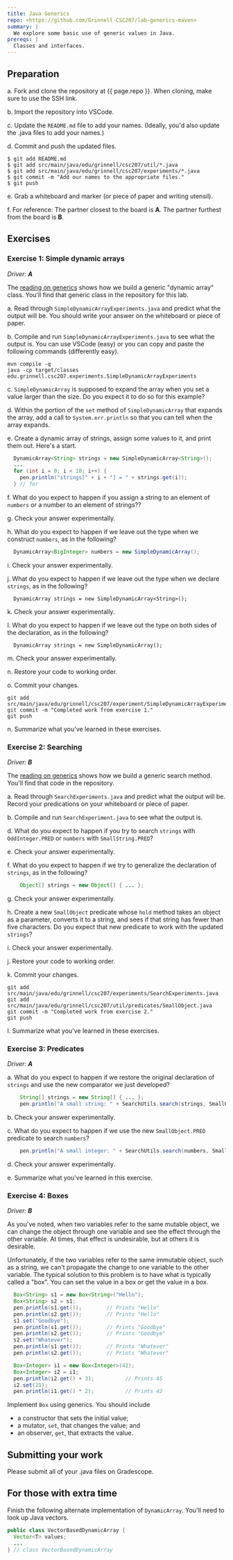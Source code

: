 ```yaml
---
title: Java Generics
repo: <https://github.com/Grinnell-CSC207/lab-generics-maven>
summary: |
  We explore some basic use of generic values in Java.
prereqs: |
  Classes and interfaces.
---
```


Preparation
-----------

a. Fork and clone the repository at {{ page.repo }}. When cloning, make sure to use the SSH link.

b. Import the repository into VSCode.

c. Update the `README.md` file to add your names. (Ideally, you'd also update 
the .java files to add your names.)

d. Commit and push the updated files.

```
$ git add README.md
$ git add src/main/java/edu/grinnell/csc207/util/*.java
$ git add src/main/java/edu/grinnell/csc207/experiments/*.java
$ git commit -m "Add our names to the appropriate files."
$ git push
```

e. Grab a whiteboard and marker (or piece of paper and writing utensil).

f. For reference: The partner closest to the board is **A**. The partner furthest from the board is **B**.

Exercises
---------

### Exercise 1: Simple dynamic arrays

_Driver: **A**_

The [reading on generics](../readings/generics.html) shows how we build a generic "dynamic array" class.  You'll find that generic class in the repository for this lab.

a. Read through `SimpleDynamicArrayExperiments.java` and predict what the output will be. You should write your answer on the whiteboard or piece of paper.

b. Compile and run `SimpleDynamicArrayExperiments.java` to see what the output is. You can use VSCode (easy) or you can copy and paste the following commands (differently easy).

```
mvn compile -q
java -cp target/classes edu.grinnell.csc207.experiments.SimpleDynamicArrayExperiments
```

c. `SimpleDynamicArray` is supposed to expand the array when you set a value larger than the size.  Do you expect it to do so for this example?

d.  Within the portion of the `set` method of `SimpleDynamicArray` that expands the array, add a call to `System.err.println` so that you can tell when the array expands.

e. Create a dynamic array of strings, assign some values to it, and print them out.  Here's a start.

```java
  DynamicArray<String> strings = new SimpleDynamicArray<String>();
  ...
  for (int i = 0; i < 10; i++) {
    pen.println("strings[" + i + "] = " + strings.get(i));
  } // for
```

f. What do you expect to happen if you assign a string to an element of `numbers` or a number to an element of strings??

g. Check your answer experimentally.

h. What do you expect to happen if we leave out the type when we construct `numbers`, as in the following?

```java
  DynamicArray<BigInteger> numbers = new SimpleDynamicArray();
```

i. Check your answer experimentally.

j. What do you expect to happen if we leave out the type when we declare `strings`, as in the following?

```
  DynamicArray strings = new SimpleDynamicArray<String>();
```

k. Check your answer experimentally.

l. What do you expect to happen if we leave out the type on both sides of the declaration, as in the following?

```
  DynamicArray strings = new SimpleDynamicArray();
```

m. Check your answer experimentally.

n. Restore your code to working order.

o. Commit your changes.

```
git add src/main/java/edu/grinnell/csc207/experiment/SimpleDynamicArrayExperiments.java
git commit -m "Completed work from exercise 1."
git push
```

n. Summarize what you've learned in these exercises.

### Exercise 2: Searching

_Driver: **B**_

The [reading on generics](../readings/generics.html) shows how we build a generic search method.  You'll find that code in the repository.

a. Read through `SearchExperiments.java` and predict what the output will be. Record your predications on your whiteboard or piece of paper.

b. Compile and run `SearchExperiment.java` to see what the output is.

d. What do you expect to happen if you try to search `strings` with `OddInteger.PRED` or `numbers` with `SmallString.PRED`?

e. Check your answer experimentally.

f. What do you expect to happen if we try to generalize the declaration of `strings`, as in the following?

```java
    Object[] strings = new Object[] { ... };
```

g. Check your answer experimentally.

h. Create a new `SmallObject` predicate whose `hold` method takes an object as a parameter, converts it to a string, and sees if that string has fewer than five characters.  Do you expect that new predicate to work with the updated `strings`?

i. Check your answer experimentally.
 
j. Restore your code to working order.

k. Commit your changes.

```
git add src/main/java/edu/grinnell/csc207/experiments/SearchExperiments.java
git add src/main/java/edu/grinnell/csc207/util/predicates/SmallObject.java
git commit -m "Completed work from exercise 2."
git push
```

l. Summarize what you've learned in these exercises.

### Exercise 3: Predicates

_Driver: **A**_

a. What do you expect to happen if we restore the original declaration of `strings` and use the new comparator we just developed?

```java
    String[] strings = new String[] { ... };
    pen.println("A small string: " + SearchUtils.search(strings, SmallObject.PRED));
```

b. Check your answer experimentally.

c. What do you expect to happen if we use the new `SmallObject.PRED` predicate to search `numbers`?

```java
    pen.println("A small integer: " + SearchUtils.search(numbers, SmallObject.PRED));
```

d. Check your answer experimentally.

e. Summarize what you've learned in this exercise.

### Exercise 4: Boxes

_Driver: **B**_

As you've noted, when two variables refer to the same mutable object, we can change the object through one variable and see the effect through the other variable.  At times, that effect is undesirable, but at others it is desirable.

Unfortunately, if the two variables refer to the same immutable object, such as a string, we can't propagate the change to one variable to the other variable.  The typical solution to this problem is to have what is typically called a "box".  You can set the value in a box or get the value in a box.

```java
  Box<String> s1 = new Box<String>("Hello");
  Box<String> s2 = s1;
  pen.println(s1.get());        // Prints "Hello"
  pen.println(s2.get());        // Prints "Hello"
  s1.set("Goodbye");
  pen.println(s1.get());        // Prints "Goodbye"
  pen.println(s2.get());        // Prints "Goodbye"
  s2.set("Whatever");
  pen.println(s1.get());        // Prints "Whatever"
  pen.println(s2.get());        // Prints "Whatever"

  Box<Integer> i1 = new Box<Integer>(42);
  Box<Integer> i2 = i1;
  pen.println(i2.get() + 3);          // Prints 45
  i2.set(21);
  pen.println(i1.get() * 2);          // Prints 42
```

Implement `Box` using generics.  You should include 

* a constructor that sets the initial value; 
* a mutator, `set`, that changes the value; and 
* an observer, `get`, that extracts the value.

Submitting your work
--------------------

Please submit all of your .java files on Gradescope.

For those with extra time
-------------------------

Finish the following alternate implementation of `DynamicArray`. You'll need to look up Java vectors.

```java
public class VectorBasedDynamicArray {
  Vector<T> values;
  ...
} // class VectorBasedDynamicArray
```

